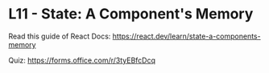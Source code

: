 # L11 - State: A Component's Memory

Read this guide of React Docs: https://react.dev/learn/state-a-components-memory

Quiz: https://forms.office.com/r/3tyEBfcDcq
